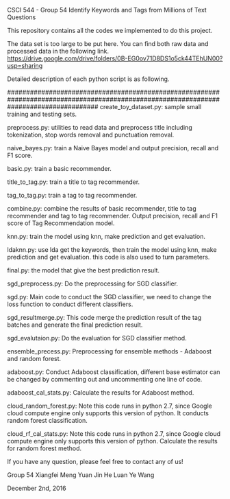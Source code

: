 CSCI 544 - Group 54
Identify Keywords and Tags from Millions of Text Questions

This repository contains all the codes we implemented to do this project. 

The data set is too large to be put here. You can find both raw data and processed data in the following link.
https://drive.google.com/drive/folders/0B-EG0ov71D8DS1o5ck44TEhUN00?usp=sharing


Detailed description of each python script is as following.

########################################################################################################################################
create_toy_dataset.py: sample small training and testing sets.

preprocess.py: utilities to read data and preprocess title including tokenization, stop words removal and punctuation removal.

naive_bayes.py: train a Naive Bayes model and output precision, recall and F1 score.

basic.py: train a basic recommender.

title_to_tag.py: train a title to tag recommender.

tag_to_tag.py: train a tag to tag recommender.

combine.py: combine the results of basic recommender, title to tag recommender and tag to tag recommender. Output precision, recall and F1 score of Tag Recommendation model.

knn.py: train the model using knn, make prediction and get evaluation.

ldaknn.py: use lda get the keywords, then train the model using knn, make prediction and get evaluation. this code is also used to turn parameters.

final.py: the model that give the best prediction result.

sgd_preprocess.py: Do the preprocessing for SGD classifier.

sgd.py: Main code to conduct the SGD classifier, we need to change the loss function to conduct different classifiers.

sgd_resultmerge.py: This code merge the prediction result of the tag batches and generate the final prediction result.

sgd_evalutaion.py: Do the evaluation for SGD classifier method.

ensemble_precess.py: Preprocessing for ensemble methods - Adaboost and random forest.

adaboost.py: Conduct Adaboost classification, different base estimator can be changed by commenting out and uncommenting one line of code.

adaboost_cal_stats.py: Calculate the results for Adaboost method.

cloud_random_forest.py: Note this code runs in python 2.7, since Google cloud compute engine only supports this version of python. It conducts random forest classification.

cloud_rf_cal_stats.py: Note this code runs in python 2.7, since Google cloud compute engine only supports this version of python. Calculate the results for random forest method.


If you have any question, please feel free to contact any of us!

Group 54
Xiangfei Meng
Yuan Jin
He Luan
Ye Wang

December 2nd, 2016
